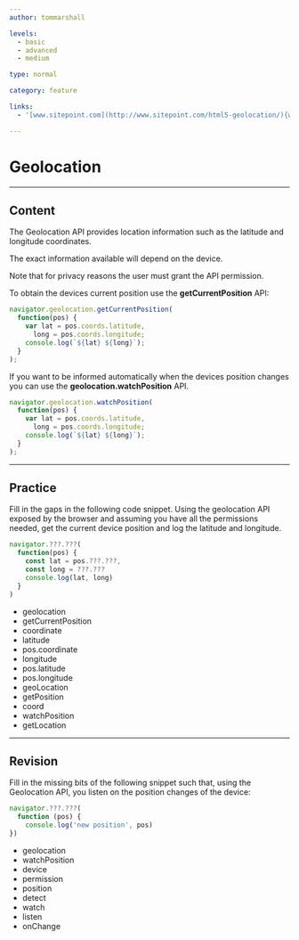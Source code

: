 ```yaml
---
author: tommarshall

levels:
  - basic
  - advanced
  - medium

type: normal

category: feature

links:
  - '[www.sitepoint.com](http://www.sitepoint.com/html5-geolocation/){website}'

---
```


# Geolocation

---

## Content

The Geolocation API provides location information such as the latitude and longitude coordinates.

The exact information available will depend on the device.

Note that for privacy reasons the user must grant the API permission.

To obtain the devices current position use the **getCurrentPosition** API:

```javascript
navigator.geolocation.getCurrentPosition(
  function(pos) {
    var lat = pos.coords.latitude,
      long = pos.coords.longitude;
    console.log(`${lat} ${long}`);
  }
);
```

If you want to be informed automatically when the devices position changes you can use the **geolocation.watchPosition** API.

```javascript
navigator.geolocation.watchPosition(
  function(pos) {
    var lat = pos.coords.latitude,
      long = pos.coords.longitude;
    console.log(`${lat} ${long}`);
  }
);
```

---

## Practice

Fill in the gaps in the following code snippet. Using the geolocation API exposed by the browser and assuming you have all the permissions needed, get the current device position and log the latitude and longitude.

```javascript
navigator.???.???(
  function(pos) {
    const lat = pos.???.???,
    const long = ???.???
    console.log(lat, long)
  }
)
```

- geolocation
- getCurrentPosition
- coordinate
- latitude
- pos.coordinate
- longitude
- pos.latitude
- pos.longitude
- geoLocation
- getPosition
- coord
- watchPosition
- getLocation

---

## Revision

Fill in the missing bits of the following snippet such that, using the Geolocation API, you listen on the position changes of the device:

```javascript
navigator.???.???(
  function (pos) {
    console.log('new position', pos)
})
```

- geolocation
- watchPosition
- device
- permission
- position
- detect
- watch
- listen
- onChange
